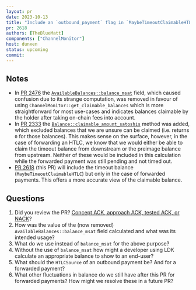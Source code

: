 ```yaml
---
layout: pr
date: 2023-10-13
title: "Include an `outbound_payment` flag in `MaybeTimeoutClaimableHTLC`"
pr: 2618
authors: [TheBlueMatt]
components: ["ChannelMonitor"]
host: dunxen
status: upcoming
commit:
---
```


## Notes

* In [PR 2476] the [`AvailableBalances::balance_msat`] field, which caused confusion due to its strange computation, was removed in favour of
  using `ChannelMonitor::get_claimable_balances` which is more straightforward for most use-cases and indicates balances claimable by the holder
  after taking on-chain fees into account.
* In [PR 2333] the [`Balance::claimable_amount_satoshis`] method was added, which excluded balances that we are unsure can be claimed (i.e. returns `0` for those balances).
  This makes sense on the surface, however, in the case of forwarding an HTLC, we know that we would either be able to claim the timeout balance from
  downstream or the preimage balance from upstream. Neither of these would be included in this calculation while the forwarded payment was still pending
  and not timed out.
* [PR 2618] (this PR) will include the timeout balance (`MaybeTimeoutClaimableHTLC`) but only in the case of forwarded payments. This offers a more accurate
  view of the claimable balance.


## Questions
1. Did you review the PR? [Concept ACK, approach ACK, tested ACK, or NACK](https://github.com/lightningdevkit/rust-lightning/blob/master/CONTRIBUTING.md#peer-review)?
1. How was the value of the (now removed) `AvailableBalances::balance_msat` field calculated and what was its intended usage?
1. What do we use instead of `balance_msat` for the above purpose?
1. Without the use of `balance_msat` how might a developer using LDK calculate an appropriate balance to show to an end-user? 
1. What should the `HTLCSource` of an outbound payment be? And for a forwarded payment?
1. What other fluctuations in balance do we still have after this PR for forwarded payments? How might we resolve these in a future PR?

[PR 2476]: https://github.com/lightningdevkit/rust-lightning/pull/2476
[PR 2333]: https://github.com/lightningdevkit/rust-lightning/pull/2333
[PR 2618]: https://github.com/lightningdevkit/rust-lightning/pull/2618
[`AvailableBalances::balance_msat`]: https://github.com/lightningdevkit/rust-lightning/blob/7a63ab77da7e0be35b1c5d87643e5461cd593b94/lightning/src/ln/channel.rs#L69
[`Balance::claimable_amount_satoshis`]: https://github.com/lightningdevkit/rust-lightning/blob/6016101ac8ff31275f31f68eef8d33e94b19c0b1/lightning/src/chain/channelmonitor.rs#L658
